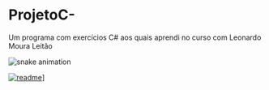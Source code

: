 # ProjetoC-
Um programa com exercícios C# aos quais aprendi no curso com Leonardo Moura Leitão

![snake animation](https://github.com/all38/ProjetoC-/blob/output/github-contribution-grid-snake.svg)

[![readme](https://github-readme-stats.vercel.app/api/pin/?username=all38&repo=ProjetoC-&them=react)](https://github.com/all38/ProjetoC-)]
